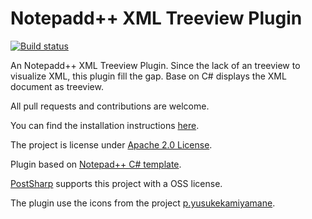 # Notepadd++ XML Treeview Plugin

[![Build status](https://ci.appveyor.com/api/projects/status/mvhq920dyybn775a?svg=true)](https://ci.appveyor.com/project/joaoasrosa/nppxmltreeview)

An Notepadd++ XML Treeview Plugin. 
Since the lack of an treeview to visualize XML, this plugin fill the gap. Base on C# displays the XML document as treeview.

All pull requests and contributions are welcome.

You can find the installation instructions [here](https://github.com/joaoasrosa/nppxmltreeview/wiki).

The project is license under [Apache 2.0 License](http://www.apache.org/licenses/LICENSE-2.0).

Plugin based on [Notepad++ C# template](http://sourceforge.net/projects/sourcecookifier/files/other%20plugins/NppPlugin.NET.v0.5.zip/download).

[PostSharp](https://www.postsharp.net/) supports this project with a OSS license.

The plugin use the icons from the project [p.yusukekamiyamane](http://p.yusukekamiyamane.com/).
